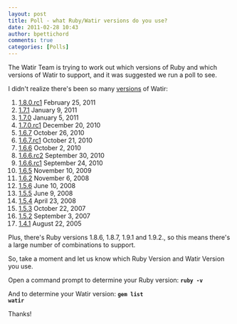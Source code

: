 ```yaml
---
layout: post
title: Poll - what Ruby/Watir versions do you use?
date: 2011-02-28 10:43
author: bpettichord
comments: true
categories: [Polls]
---
```

The Watir Team is trying to work out which versions of Ruby and which versions of Watir to support, and it was suggested we run a poll to see.

I didn't realize there's been so many <a href="http://rubygems.org/gems/watir/versions">versions</a> of Watir:
<div>
<ol>
	<li> <a href="http://rubygems.org/gems/watir/versions/1.8.0.rc1">1.8.0.rc1</a> February 25, 2011</li>
	<li> <a href="http://rubygems.org/gems/watir/versions/1.7.1">1.7.1</a> January  9, 2011</li>
	<li> <a href="http://rubygems.org/gems/watir/versions/1.7.0">1.7.0</a> January  5, 2011</li>
	<li> <a href="http://rubygems.org/gems/watir/versions/1.7.0.rc1">1.7.0.rc1</a> December 20, 2010</li>
	<li> <a href="http://rubygems.org/gems/watir/versions/1.6.7">1.6.7</a> October 26, 2010</li>
	<li> <a href="http://rubygems.org/gems/watir/versions/1.6.7.rc1">1.6.7.rc1</a> October 21, 2010</li>
	<li> <a href="http://rubygems.org/gems/watir/versions/1.6.6">1.6.6</a> October  2, 2010</li>
	<li> <a href="http://rubygems.org/gems/watir/versions/1.6.6.rc2">1.6.6.rc2</a> September 30, 2010</li>
	<li> <a href="http://rubygems.org/gems/watir/versions/1.6.6.rc1">1.6.6.rc1</a> September 24, 2010</li>
	<li> <a href="http://rubygems.org/gems/watir/versions/1.6.5">1.6.5</a> November 10, 2009</li>
	<li> <a href="http://rubygems.org/gems/watir/versions/1.6.2">1.6.2</a> November  6, 2008</li>
	<li> <a href="http://rubygems.org/gems/watir/versions/1.5.6">1.5.6</a> June 10, 2008</li>
	<li> <a href="http://rubygems.org/gems/watir/versions/1.5.5">1.5.5</a> June  9, 2008</li>
	<li> <a href="http://rubygems.org/gems/watir/versions/1.5.4">1.5.4</a> April 23, 2008</li>
	<li> <a href="http://rubygems.org/gems/watir/versions/1.5.3">1.5.3</a> October 22, 2007</li>
	<li> <a href="http://rubygems.org/gems/watir/versions/1.5.2">1.5.2</a> September  3, 2007</li>
	<li> <a href="http://rubygems.org/gems/watir/versions/1.4.1">1.4.1</a> August 22, 2005</li>
</ol>
</div>
Plus, there's Ruby versions 1.8.6, 1.8.7, 1.9.1 and 1.9.2., so this means there's a large number of combinations to support.

So, take a moment and let us know which Ruby Version and Watir Version you use.

Open a command prompt to determine your Ruby version: <strong><code>ruby -v</code></strong>

And to determine your Watir version: <strong><code>gem list watir</code></strong>

Thanks!
